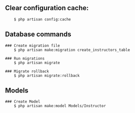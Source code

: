 ## Clear configuration cache: 
        $ php artisan config:cache

## Database commands
    ### Create migration file
        $ php artisan make:migration create_instructors_table

    ### Run migrations 
        $ php artisan migrate

    ### Migrate rollback
        $ php artisan migrate:rollback

## Models
    ### Create Model
        $ php artisan make:model Models/Instructor